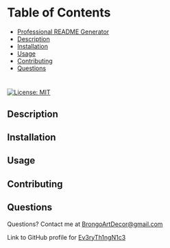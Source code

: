 
  # Table of Contents

  * [Professional README Generator](#professional-readme-generator)
  * [Description](#description)
  * [Installation](#innodestallation)
  * [Usage](#usage)
  * [Contributing](#contributing)
  * [Questions](#questions)
  
  # 
  [![License: MIT](https://img.shields.io/badge/License-MIT-yellow.svg)](https://opensource.org/license/MIT)
  
  ## Description
  
  
  ## Installation
  
  
  ## Usage 
  
  

  ## Contributing

  
  
  ## Questions
  
  Questions? Contact me at [BrongoArtDecor@gmail.com](mailto:BrongoArtDecor@gmail.com)
  
  Link to GitHub profile for [Ev3ryTh1ngN1c3](https://github.com/Ev3ryTh1ngN1c3)
  
  